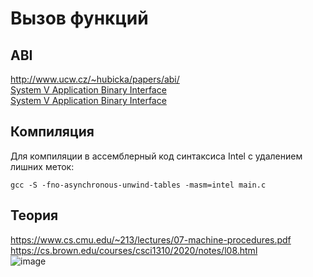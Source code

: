 # Вызов функций

## ABI
http://www.ucw.cz/~hubicka/papers/abi/  
[System V Application Binary Interface](https://github.com/tpn/pdfs/blob/master/System%20V%20Application%20Binary%20Interface%20(ABI)%20AMD64%20Architecture%20Processor%20Supplement%20-%20v0.99.6%20(October%207%2C%202013).pdf)  
[System V Application Binary Interface](https://webcache.googleusercontent.com/search?q=cache:Fc-8ml3p8QAJ:https://www.intel.com/content/dam/develop/external/us/en/documents/mpx-linux64-abi.pdf&cd=2&hl=ru&ct=clnk&gl=ru)  

## Компиляция
Для компиляции в ассемблерный код синтаксиса Intel с удалением лишних меток:
```
gcc -S -fno-asynchronous-unwind-tables -masm=intel main.c
```

## Теория
https://www.cs.cmu.edu/~213/lectures/07-machine-procedures.pdf  
https://cs.brown.edu/courses/csci1310/2020/notes/l08.html  
![image](https://user-images.githubusercontent.com/20499566/185850704-b14682a5-8a91-4851-8c6b-2f914a7571ec.png)


